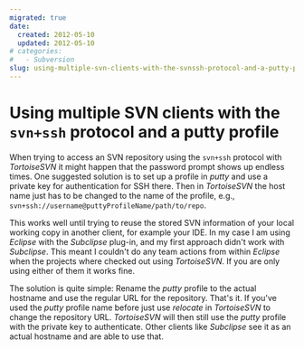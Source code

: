 ```yaml
---
migrated: true
date:
  created: 2012-05-10
  updated: 2012-05-10
# categories:
#   - Subversion
slug: using-multiple-svn-clients-with-the-svnssh-protocol-and-a-putty-profile
---
```

# Using multiple SVN clients with the `svn+ssh` protocol and a putty profile

When trying to access an SVN repository using the `svn+ssh` protocol with _TortoiseSVN_ it might happen that the password prompt shows up endless times.
One suggested solution is to set up a profile in _putty_ and use a private key for authentication for SSH there.
Then in _TortoiseSVN_ the host name just has to be changed to the name of the profile, e.g., `svn+ssh://username@puttyProfileName/path/to/repo`.

This works well until trying to reuse the stored SVN information of your local working copy in another client, for example your IDE.
In my case I am using _Eclipse_ with the _Subclipse_ plug-in, and my first approach didn't work with _Subclipse_.
This meant I couldn't do any team actions from within _Eclipse_ when the projects where checked out using _TortoiseSVN_.
If you are only using either of them it works fine.

The solution is quite simple:
Rename the _putty_ profile to the actual hostname and use the regular URL for the repository.
That's it.
If you've used the _putty_ profile name before just use _relocate_ in _TortoiseSVN_ to change the repository URL.
_TortoiseSVN_ will then still use the _putty_ profile with the private key to authenticate.
Other clients like _Subclipse_ see it as an actual hostname and are able to use that.
